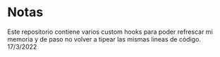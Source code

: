 # Notas


Este repositorio contiene varios custom hooks para poder refrescar mi memoria y de paso no volver a tipear las mismas lineas de código. 17/3/2022
